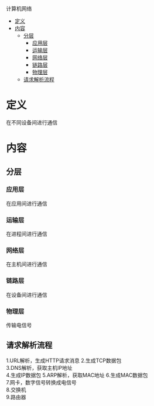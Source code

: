 计算机网络
- [定义](#定义)
- [内容](#内容)
  - [分层](#分层)
    - [应用层](#应用层)
    - [运输层](#运输层)
    - [网络层](#网络层)
    - [链路层](#链路层)
    - [物理层](#物理层)
  - [请求解析流程](#请求解析流程)

# 定义 #
在不同设备间进行通信

# 内容 #
## 分层 ##
### 应用层 ###
在应用间进行通信

### 运输层 ###
在进程间进行通信

### 网络层 ###
在主机间进行通信

### 链路层 ###
在设备间进行通信

### 物理层 ###
传输电信号

## 请求解析流程 ##
1.URL解析，生成HTTP请求消息
2.生成TCP数据包  
3.DNS解析，获取主机IP地址  
4.生成IP数据包
5.ARP解析，获取MAC地址
6.生成MAC数据包  
7.网卡，数字信号转换成电信号  
8.交换机  
9.路由器  
